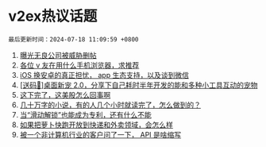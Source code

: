 # v2ex热议话题

`最后更新时间：2024-07-18 11:09:59 +0800`

1. [曝光无良公司被威胁删帖](https://www.v2ex.com/t/1057993)
1. [各位 v 友在用什么手机浏览器，求推荐](https://www.v2ex.com/t/1057979)
1. [iOS 换安卓的真正担忧， app 生态支持，以及谈到微信](https://www.v2ex.com/t/1057965)
1. [[送码🎁]桌面新宠 2.0，分享下自己耗时半年开发的能和多种小工具互动的宠物](https://www.v2ex.com/t/1057959)
1. [这下完了，这美股怎么回事啊](https://www.v2ex.com/t/1058156)
1. [几十万字的小说，有的人几个小时就读完了，怎么做到的？](https://www.v2ex.com/t/1057973)
1. [当“滑动解锁”也能成为专利，还有什么不能](https://www.v2ex.com/t/1058026)
1. [如果把萝卜快跑开放到快递和外卖领域，会怎么样](https://www.v2ex.com/t/1058163)
1. [被一个非计算机行业的客户问了一下， API 是啥缩写](https://www.v2ex.com/t/1057999)


